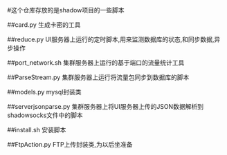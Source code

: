#这个仓库存放的是shadow项目的一些脚本

##card.py
生成卡密的工具

##reduce.py
UI服务器上运行的定时脚本,用来监测数据库的状态,和同步数据,异步操作

##port_network.sh
集群服务器上运行的基于端口的流量统计工具

##ParseStream.py
集群服务器上运行将流量包同步到数据库的脚本

##models.py
mysql封装类

##serverjsonparse.py
集群服务器上将UI服务器上传的JSON数据解析到shadowsocks文件中的脚本

##install.sh
安装脚本

##FtpAction.py
FTP上传封装类,为以后坐准备

